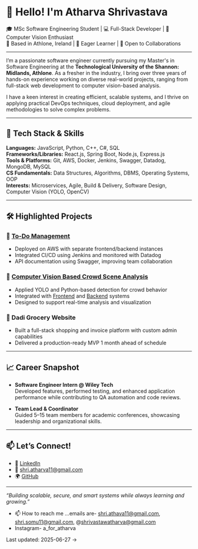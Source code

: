 # 👋 Hello! I'm Atharva Shrivastava

🎓 MSc Software Engineering Student | 💻 Full-Stack Developer | 🔬 Computer Vision Enthusiast  
📍 Based in Athlone, Ireland | 🌱 Eager Learner | 🤝 Open to Collaborations

---

I’m a passionate software engineer currently pursuing my Master's in Software Engineering at the **Technological University of the Shannon: Midlands, Athlone**. As a fresher in the industry, I bring over three years of hands-on experience working on diverse real-world projects, ranging from full-stack web development to computer vision-based analysis.

I have a keen interest in creating efficient, scalable systems, and I thrive on applying practical DevOps techniques, cloud deployment, and agile methodologies to solve complex problems.

---

## 🔧 Tech Stack & Skills

**Languages:** JavaScript, Python, C++, C#, SQL  
**Frameworks/Libraries:** React.js, Spring Boot, Node.js, Express.js  
**Tools & Platforms:** Git, AWS, Docker, Jenkins, Swagger, Datadog, MongoDB, MySQL  
**CS Fundamentals:** Data Structures, Algorithms, DBMS, Operating Systems, OOP  
**Interests:** Microservices, Agile, Build & Delivery, Software Design, Computer Vision (YOLO, OpenCV)

---

## 🛠️ Highlighted Projects

### 🚀 [To-Do Management](https://github.com/atharvaishere/To-Do-Management)
- Deployed on AWS with separate frontend/backend instances
- Integrated CI/CD using Jenkins and monitored with Datadog
- API documentation using Swagger, improving team collaboration

### 🎯 [Computer Vision Based Crowd Scene Analysis](https://github.com/atharvaishere/Computer_Vision_Based_Crowd_Scene_Analysis)
- Applied YOLO and Python-based detection for crowd behavior
- Integrated with [Frontend](https://github.com/atharvaishere/Frontend_for_CV_Based_Crowd_Scene_Analysis) and [Backend](https://github.com/atharvaishere/Backend_CV_Analysis) systems
- Designed to support real-time analysis and visualization

### 🛒 Dadi Grocery Website
- Built a full-stack shopping and invoice platform with custom admin capabilities
- Delivered a production-ready MVP 1 month ahead of schedule

---

## 📈 Career Snapshot

- **Software Engineer Intern @ Wiley Tech**  
  Developed features, performed testing, and enhanced application performance while contributing to QA automation and code reviews.

- **Team Lead & Coordinator**  
  Guided 5–15 team members for academic conferences, showcasing leadership and organizational skills.

---

## 📫 Let’s Connect!

- 💼 [LinkedIn](https://www.linkedin.com/in/your-link)  
- 📧 shri.atharva11@gmail.com  
- 🌍 [GitHub](https://github.com/atharvaishere)

---

_“Building scalable, secure, and smart systems while always learning and growing.”_ 
- 📫 How to reach me ...emails are- shri.athava11@gmail.com, shri.somu11@gmail.com, @shrivastawatharva@gmail.com
- Instagram- a_for_atharva

<!---
atharvaishere/atharvaishere is a ✨ special ✨ repository because its `README.md` (this file) appears on your GitHub profile.
You can click the Preview link to take a look at your changes.
--->














































































Last updated: 2025-06-27 →